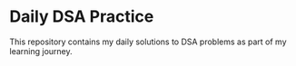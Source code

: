 # Daily DSA Practice
This repository contains my daily solutions to DSA problems as part of my learning journey.
